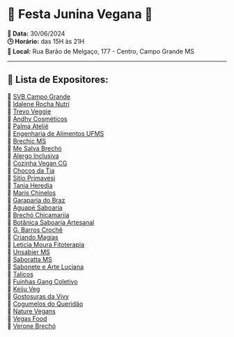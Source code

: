 # 🎉 Festa Junina Vegana 🎉

**📅 Data:** 30/06/2024  
**🕒 Horário:** das 15H às 21H  
**📍 Local:** Rua Barão de Melgaço, 177 - Centro, Campo Grande MS

---

## 🔗 Lista de Expositores:

🌻 [SVB Campo Grande](https://instagram.com/svbcampogrande)  
🌻 [Idalene Rocha Nutri](https://instagram.com/idalenerocha_nutri)  
🌻 [Trevo Veggie](https://instagram.com/trevoveggie)  
🌻 [Andhy Cosméticos](https://instagram.com/andhycosmeticos)  
🌻 [Palma Ateliê](https://instagram.com/palma.atelie)  
🌻 [Engenharia de Alimentos UFMS](https://instagram.com/engenhariadeimentoaufms)  
🌻 [Brechic MS](https://instagram.com/brechic_ms)  
🌻 [Me Salva Brechó](https://instagram.com/mesalva.brecho)  
🌻 [Alergo Inclusiva](https://instagram.com/alergoinclusiva)  
🌻 [Cozinha Vegan CG](https://instagram.com/cozinhavegan.cg)  
🌻 [Chocos da Tia](https://instagram.com/chocosdatia)  
🌻 [Sítio Primavesi](https://instagram.com/sitioprimavesi)  
🌻 [Tania Heredia](https://instagram.com/taniaheredia)  
🌻 [Maris Chinelos](https://instagram.com/maris_chinelos)  
🌻 [Garaparia do Braz](https://instagram.com/garapariadoBraz)  
🌻 [Aguapé Saboaria](https://instagram.com/aguape_saboaria)  
🌻 [Brechó Chicamariia](https://instagram.com/brecho_chicamariia)  
🌻 [Botânica Saboaria Artesanal](https://instagram.com/botanica_saboariaartesanal)  
🌻 [G. Barros Crochê](https://instagram.com/g.barroscroche)  
🌻 [Criando Magias](https://instagram.com/criando.magias)  
🌻 [Leticia Moura Fitoterapia](https://instagram.com/leticiamoura.fitoterapia)  
🌻 [Unsabier MS](https://instagram.com/unsabierms)  
🌻 [Saboratta MS](https://instagram.com/saboratta.ms)  
🌻 [Sabonete e Arte Luciana](https://instagram.com/saboneteearteluciana)  
🌻 [Talicos](https://instagram.com/talicos)  
🌻 [Fuinhas Gang Coletivo](https://instagram.com/fuinhasgangcoletivo)  
🌻 [Keiju Veg](https://instagram.com/keijuveg)  
🌻 [Gostosuras da Vivy](https://instagram.com/gostosuras_davivy)  
🌻 [Cogumelos do Queridão](https://instagram.com/cogumelosdoqueridao)  
🌻 [Nature Vegans](https://instagram.com/naturevegans)  
🌻 [Vegas Food](https://instagram.com/vegasfood)  
🌻 [Verone Brechó](https://instagram.com/verone_brecho)
